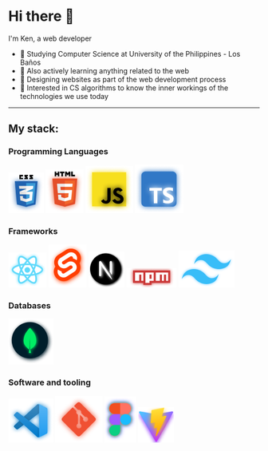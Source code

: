 # Hi there 👋
I'm Ken, a web developer

- 🏫 Studying Computer Science at University of the Philippines - Los Baños
- 🌱 Also actively learning anything related to the web
- 🎨 Designing websites as part of the web development process
- 👀 Interested in CS algorithms to know the inner workings of the technologies we use today

---
## My stack:
### Programming Languages
![css](CSS.png)
![html](HTML.png)
![JAVASCRIPT](Javascript.png)
![typescript](Typescript.png)
### Frameworks
![React.png](React.png)
![Svelte.png](Svelte.png)
![nextjs](Next%20js.png)
![npm](npm.png)
![tailwind](Tailwindcss.png)
### Databases
![mongodb](Mongodb.png)
### Software and tooling
![Vscode](Vscode.png)
![Git](Git.png)
![figma](Frame.png)
![vite](Vite.png)
